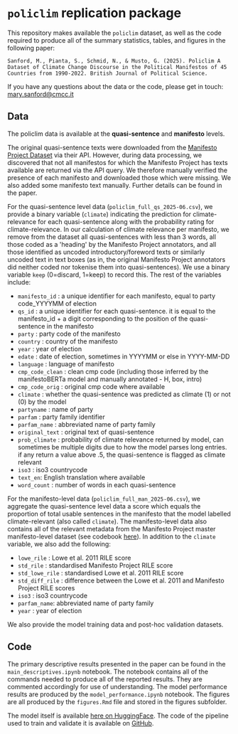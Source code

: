 # `policlim` replication package

This repository makes available the `policlim` dataset, as well as the code required to produce all of the summary statistics, tables, and figures in the following paper:

    Sanford, M., Pianta, S., Schmid, N., & Musto, G. (2025). Policlim A Dataset of Climate Change Discourse in the Political Manifestos of 45 Countries from 1990-2022. British Journal of Political Science.

If you have any questions about the data or the code, please get in touch: mary.sanford@cmcc.it

## Data
The policlim data is available at the **quasi-sentence** and **manifesto** levels. 

The original quasi-sentence texts were downloaded from the [Manifesto Project Dataset](https://manifesto-project.wzb.eu/) via their API. However, during data processing, we discovered that not all manifestos for which the Manifesto Project has texts available are returned via the API query. We therefore manually verified the presence of each manifesto and downloaded those which were missing. We also added some manifesto text manually. Further details can be found in the paper.

For the quasi-sentence level data (`policlim_full_qs_2025-06.csv`), we provide a binary variable (`climate`) indicating the prediction for climate-relevance for each quasi-sentence along with the probability rating for climate-relevance. In our calculation of climate relevance per manifesto, we remove from the dataset all quasi-sentences with less than 3 words, all those coded as a 'heading' by the Manifesto Project annotators, and all those identified as uncoded introductory/foreword texts or similarly uncoded text in text boxes (as in, the original Manifesto Project annotators did neither coded nor tokenise them into quasi-sentences). We use a binary variable `keep` (0=discard, 1=keep) to record this. The rest of the variables include:

* `manifesto_id` : a unique identifier for each manifesto, equal to party code_YYYYMM of election 
* `qs_id` : a unique identifier for each quasi-sentence. it is equal to the manifesto_id + a digit corresponding to the position of the quasi-sentence in the manifesto
* `party` : party code of the manifesto
* `country` : country of the manifesto
* `year` : year of election 
* `edate` : date of election, sometimes in YYYYMM or else in YYYY-MM-DD
* `language` : language of manifesto
* `cmp_code_clean` : clean cmp code (including those inferred by the manifestoBERTa model and manually annotated - H, box, intro)
* `cmp_code_orig` : original cmp code where available
* `climate` : whether the quasi-sentence was predicted as climate (1) or not (0) by the model
* `partyname` : name of party 
* `parfam` : party family identifier 
* `parfam_name` : abbreviated name of party family 
* `original_text` : original text of quasi-sentence
* `prob_climate` : probability of climate relevance returned by model, can sometimes be multiple digits due to how the model parses long entries. if any return a value above .5, the quasi-sentence is flagged as climate relevant
* `iso3` : iso3 countrycode 
* `text_en`: English translation where available 
* `word_count` : number of words in each quasi-sentence

For the manifesto-level data (`policlim_full_man_2025-06.csv`), we aggregate the quasi-sentence level data a score which equals the proportion of total usable sentences in the manifesto that the model labelled climate-relevant (also called `climate`). The manifesto-level data also contains all of the relevant metadata from the Manifesto Project master manifesto-level dataset (see codebook [here](https://manifesto-project.wzb.eu/down/data/2024a/codebooks/codebook_MPDataset_MPDS2024a.pdf)). In addition to the `climate` variable, we also add the following:

* `lowe_rile` : Lowe et al. 2011 RILE score
* `std_rile` : standardised Manifesto Project RILE score
* `std_lowe_rile` : standardised Lowe et al. 2011 RILE score  
* `std_diff_rile` : difference between the Lowe et al. 2011 and Manifesto Project RILE scores 
* `iso3` : iso3 countrycode 
* `parfam_name`: abbreviated name of party family
* `year` : year of election 

We also provide the model training data and post-hoc validation datasets.

## Code
The primary descriptive results presented in the paper can be found in the `main_descriptives.ipynb` notebook. The notebook contains all of the commands needed to produce all of the reported results. They are commented accordingly for use of understanding. The model performance results are produced by the `model_performance.ipynb` notebook. The figures are all produced by the `figures.Rmd` file and stored in the figures subfolder. 

The model itself is available [here on HuggingFace](https://huggingface.co/marysanford/policlim). The code of the pipeline used to train and validate it is available on [GitHub](https://github.com/marysanford/policlim/tree/main).  